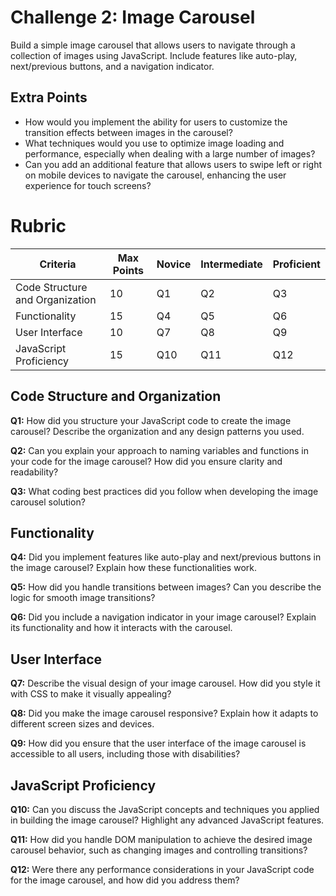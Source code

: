 # Challenge 2: Image Carousel

Build a simple image carousel that allows users to navigate through a collection of images using JavaScript. Include features like auto-play, next/previous buttons, and a navigation indicator.

## Extra Points

- How would you implement the ability for users to customize the transition effects between images in the carousel?
- What techniques would you use to optimize image loading and performance, especially when dealing with a large number of images?
- Can you add an additional feature that allows users to swipe left or right on mobile devices to navigate the carousel, enhancing the user experience for touch screens?

# Rubric

| Criteria | Max Points | Novice | Intermediate | Proficient |
| --- | --- | --- | --- | --- |
| Code Structure and Organization | 10 | Q1 | Q2 | Q3 |
| Functionality | 15 | Q4 | Q5 | Q6 |
| User Interface | 10 | Q7 | Q8 | Q9 |
| JavaScript Proficiency | 15 | Q10 | Q11 | Q12 |

## Code Structure and Organization

**Q1:** How did you structure your JavaScript code to create the image carousel? Describe the organization and any design patterns you used.

**Q2:** Can you explain your approach to naming variables and functions in your code for the image carousel? How did you ensure clarity and readability?

**Q3:** What coding best practices did you follow when developing the image carousel solution?

## Functionality

**Q4:** Did you implement features like auto-play and next/previous buttons in the image carousel? Explain how these functionalities work.

**Q5:** How did you handle transitions between images? Can you describe the logic for smooth image transitions?

**Q6:** Did you include a navigation indicator in your image carousel? Explain its functionality and how it interacts with the carousel.

## User Interface

**Q7:** Describe the visual design of your image carousel. How did you style it with CSS to make it visually appealing?

**Q8:** Did you make the image carousel responsive? Explain how it adapts to different screen sizes and devices.

**Q9:** How did you ensure that the user interface of the image carousel is accessible to all users, including those with disabilities?

## JavaScript Proficiency

**Q10:** Can you discuss the JavaScript concepts and techniques you applied in building the image carousel? Highlight any advanced JavaScript features.

**Q11:** How did you handle DOM manipulation to achieve the desired image carousel behavior, such as changing images and controlling transitions?

**Q12:** Were there any performance considerations in your JavaScript code for the image carousel, and how did you address them?